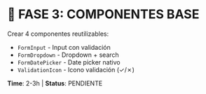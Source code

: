 # 📱 FASE 3: COMPONENTES BASE

Crear 4 componentes reutilizables:
- `FormInput` - Input con validación
- `FormDropdown` - Dropdown + search
- `FormDatePicker` - Date picker nativo
- `ValidationIcon` - Icono validación (✓/✗)

**Time**: 2-3h | **Status**: PENDIENTE
